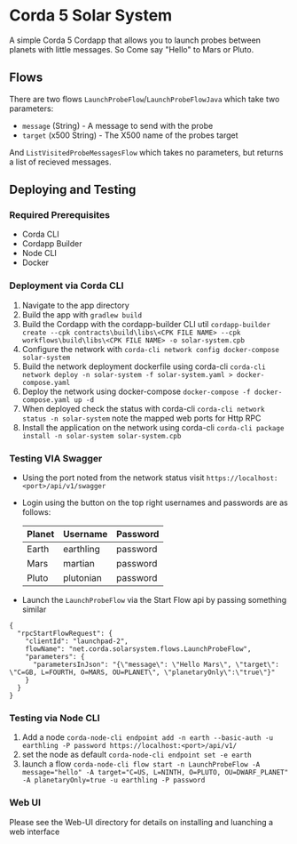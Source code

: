 # Corda 5 Solar System

A simple Corda 5 Cordapp that allows you to launch probes between planets with little messages. So Come say "Hello" to Mars or Pluto.


## Flows

There are two flows `LaunchProbeFlow`/`LaunchProbeFlowJava` which take two parameters:

- `message` (String) - A message to send with the probe
- `target`  (x500 String) - The X500 name of the probes target

And `ListVisitedProbeMessagesFlow` which takes no parameters, but returns a list of recieved messages.


## Deploying and Testing
### Required Prerequisites

- Corda CLI
- Cordapp Builder
- Node CLI
- Docker

### Deployment via Corda CLI

1. Navigate to the app directory
2. Build the app with `gradlew build`
3. Build the Cordapp with the cordapp-builder CLI util `cordapp-builder create --cpk contracts\build\libs\<CPK FILE NAME> --cpk workflows\build\libs\<CPK FILE NAME> -o solar-system.cpb`
4. Configure the network with `corda-cli network config docker-compose solar-system`
5. Build the network deployment dockerfile using corda-cli `corda-cli network deploy -n solar-system -f solar-system.yaml > docker-compose.yaml`
6. Deploy the network using docker-compose `docker-compose -f docker-compose.yaml up -d`
7. When deployed check the status with corda-cli `corda-cli network status -n solar-system` note the mapped web ports for Http RPC
8. Install the application on the network using corda-cli `corda-cli package install -n solar-system solar-system.cpb`

### Testing VIA Swagger
- Using the port noted from the network status visit `https://localhost:<port>/api/v1/swagger`
- Login using the button on the top right usernames and passwords are as follows:

  | Planet | Username  | Password |
  |--------|-----------|----------|
  | Earth  | earthling | password |
  | Mars   | martian   | password |
  | Pluto  | plutonian | password |

- Launch the `LaunchProbeFlow` via the Start Flow api by passing something similar

```
{
  "rpcStartFlowRequest": {
    "clientId": "launchpad-2", 
    flowName": "net.corda.solarsystem.flows.LaunchProbeFlow", 
    "parameters": { 
      "parametersInJson": "{\"message\": \"Hello Mars\", \"target\": \"C=GB, L=FOURTH, O=MARS, OU=PLANET\", \"planetaryOnly\":\"true\"}" 
    } 
  } 
}
```

### Testing via Node CLI


1. Add a node `corda-node-cli endpoint add -n earth --basic-auth -u earthling -P password https://localhost:<port>/api/v1/`
2. set the node as default `corda-node-cli endpoint set -e earth`
3. launch a flow `corda-node-cli flow start -n LaunchProbeFlow -A message="hello" -A target="C=US, L=NINTH, O=PLUTO, OU=DWARF_PLANET" -A planetaryOnly=true -u earthling -P password`

### Web UI

Please see the Web-UI directory for details on installing and luanching a web interface
